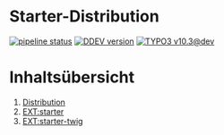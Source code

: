 # Starter-Distribution

[![pipeline status](https://gitlab.com/starterteam/team/base/badges/master/pipeline.svg)](https://gitlab.com/starterteam/team/base/commits/master)
[![DDEV version](https://img.shields.io/badge/DDEV-1.18.2-blue)](https://github.com/drud/ddev/releases/tag/v1.18.2)
[![TYPO3 v10.3@dev](https://img.shields.io/badge/TYPO3-10.4-orange)](https://get.typo3.org/)

# Inhaltsübersicht

1. [Distribution](base/index.md)
1. [EXT:starter](starter/index.md)
1. [EXT:starter-twig](starter_twig/index.md)
